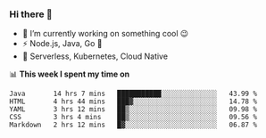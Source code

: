 ### Hi there 👋

<!--
**nodejh/nodejh** is a ✨ _special_ ✨ repository because its `README.md` (this file) appears on your GitHub profile.

Here are some ideas to get you started:

- 🔭 I’m currently working on ...
- 🌱 I’m currently learning ...
- 👯 I’m looking to collaborate on ...
- 🤔 I’m looking for help with ...
- 💬 Ask me about ...
- 📫 How to reach me: ...
- 😄 Pronouns: ...
- ⚡ Fun fact: ...
-->

- 🔭 I’m currently working on something cool :wink:
- ⚡ Node.js, Java, Go :thought_balloon:
- 🤖 Serverless, Kubernetes, Cloud Native

📊 **This week I spent my time on**

<!--START_SECTION:waka-->
```text
Java       14 hrs 7 mins   ███████████░░░░░░░░░░░░░░   43.99 % 
HTML       4 hrs 44 mins   ███▓░░░░░░░░░░░░░░░░░░░░░   14.78 % 
YAML       3 hrs 12 mins   ██▒░░░░░░░░░░░░░░░░░░░░░░   09.98 % 
CSS        3 hrs 4 mins    ██▒░░░░░░░░░░░░░░░░░░░░░░   09.56 % 
Markdown   2 hrs 12 mins   █▓░░░░░░░░░░░░░░░░░░░░░░░   06.87 % 
```
<!--END_SECTION:waka-->


<!--
:traffic_light: **Visitors**

![visitors](https://visitor-badge.glitch.me/badge?page_id=nodejh.nodejh)
-->

